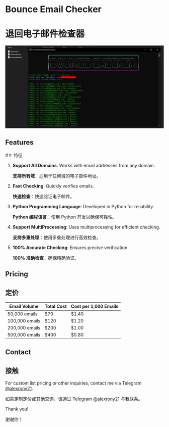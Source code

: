 # Bounce Email Checker
# 退回电子邮件检查器

![image](https://raw.githubusercontent.com/alexrony21/Bounce-Email-Checker/main/Bounce_Email_Checker.png)

## Features
#＃ 特征

1. **Support All Domains**: Works with email addresses from any domain.

   **支持所有域**：适用于任何域的电子邮件地址。
   
2. **Fast Checking**: Quickly verifies emails.

    **快速检查**：快速验证电子邮件。
  
3. **Python Programming Language**: Developed in Python for reliability.

    **Python 编程语言**：使用 Python 开发以确保可靠性。
  
4. **Support MultiProcessing**: Uses multiprocessing for efficient checking.

    **支持多重处理**：使用多重处理进行高效检查。
  
5. **100% Accurate Checking**: Ensures precise verification.

    **100% 准确检查**：确保精确验证。

## Pricing
## 定价

| **Email Volume**  | **Total Cost** | **Cost per 1,000 Emails** |
|-------------------|----------------|---------------------------|
| 50,000 emails     | $70            | $1.40                     |
| 100,000 emails    | $120           | $1.20                     |
| 200,000 emails    | $200           | $1.00                     |
| 500,000 emails    | $400           | $0.80                     |

## Contact
## 接触

For custom list pricing or other inquiries, contact me via Telegram [@alexrony21](https://t.me/alexrony21).

如需定制定价或其他查询，请通过 Telegram [@alexrony21](https://t.me/alexrony21) 与我联系。


Thank you!

谢谢你！
